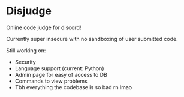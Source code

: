 # Disjudge

Online code judge for discord!

Currently super insecure with no sandboxing of user submitted code.

Still working on:

- Security
- Language support (current: Python)
- Admin page for easy of access to DB
- Commands to view problems
- Tbh everything the codebase is so bad rn lmao
